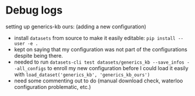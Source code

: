 # Debug logs 

setting up generics-kb ours: (adding a new configuration)
- install `datasets` from source to make it easily editable: `pip install --user -e .` 
- kept on saying that my configuration was not part of the configurations despite being there. 
- needed to run `datasets-cli test datasets/generics_kb --save_infos --all_configs` to enroll my new configuration before I could load it easily with `load_dataset('generics_kb', 'generics_kb_ours')`
- need some commenting out to do (manual download check, waterloo configuration problematic, etc.)